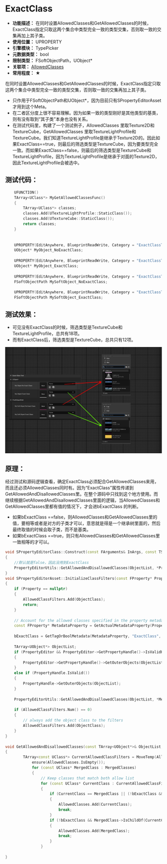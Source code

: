 ﻿# ExactClass

- **功能描述：** 在同时设置AllowedClasses和GetAllowedClasses的时候，ExactClass指定只取这两个集合中类型完全一致的类型交集，否则取一致的交集再加上其子类。
- **使用位置：** UPROPERTY
- **引擎模块：** TypePicker
- **元数据类型：** bool
- **限制类型：** FSoftObjectPath，UObject*
- **关联项：** [AllowedClasses](#Meta_TypePicker_AllowedClasses)
- **常用程度：** ★

在同时设置AllowedClasses和GetAllowedClasses的时候，ExactClass指定只取这两个集合中类型完全一致的类型交集，否则取一致的交集再加上其子类。

- 只作用于FSoftObjectPath和UObject*，因为目前只有SPropertyEditorAsset才用到这个Meta。
- 在二者区分度上很不容易理解。因为如果一致的类型刚好是其他类型的基类，则有没有取到“其子类”本身也没有关系。
- 在测试代码里，构建了一个测试例子，AllowedClasses 里取Texture2D和TextureCube，GetAllowedClasses 里取TextureLightProfile和TextureCube。我们知道TextureLightProfile是继承于Texture2D的。因此如果ExactClass==true，则最后的筛选类型是TextureCube，因为要类型完全一致。而如果ExactClass==false，则最后的筛选类型是TextureCube和TextureLightProfile，因为TextureLightProfile是继承于对面的Texture2D，因此TextureLightProfile会被选中。

## 测试代码：

```cpp
	UFUNCTION()
	TArray<UClass*> MyGetAllowedClassesFunc()
	{
		TArray<UClass*> classes;
		classes.Add(UTextureLightProfile::StaticClass());
		classes.Add(UTextureCube::StaticClass());
		return classes;
	}


	UPROPERTY(EditAnywhere, BlueprintReadWrite, Category = "ExactClassTest|UObject*", meta = (AllowedClasses = "/Script/Engine.Texture2D,/Script/Engine.TextureCube",GetAllowedClasses = "MyGetAllowedClassesFunc"))
	UObject* MyObject_NoExactClass;

	UPROPERTY(EditAnywhere, BlueprintReadWrite, Category = "ExactClassTest|UObject*", meta = (ExactClass, AllowedClasses = "/Script/Engine.Texture2D,/Script/Engine.TextureCube",GetAllowedClasses = "MyGetAllowedClassesFunc"))
	UObject* MyObject_ExactClass;

	UPROPERTY(EditAnywhere, BlueprintReadWrite, Category = "ExactClassTest|FSoftObjectPath", meta = (AllowedClasses = "/Script/Engine.Texture2D,/Script/Engine.TextureCube",GetAllowedClasses = "MyGetAllowedClassesFunc"))
	FSoftObjectPath MySoftObject_NoExactClass;

	UPROPERTY(EditAnywhere, BlueprintReadWrite, Category = "ExactClassTest|FSoftObjectPath", meta = (ExactClass, AllowedClasses = "/Script/Engine.Texture2D,/Script/Engine.TextureCube",GetAllowedClasses = "MyGetAllowedClassesFunc"))
	FSoftObjectPath MySoftObject_ExactClass;
```

## 测试效果：

- 可见没有ExactClass的时候，筛选类型是TextureCube和TextureLightProfile，总共有18项。
- 而有ExactClass后，筛选类型是TextureCube，总共只有12项。

![ExactClass](Meta_TypePicker_ExactClass_ExactClass.jpg)

## 原理：

经过测试和源码逻辑查看，确定ExactClass必须配合GetAllowedClasses来用，而且还必须AllowedClasses同时有。因为“ExactClass”属性传递到GetAllowedAndDisallowedClasses里。在整个源码中只找到这个地方使用。而继续根据GetAllowedAndDisallowedClasses里面的逻辑，当AllowedClasses和GetAllowedClasses里都有值的情况下，才会进bExactClass 的判断。

- 如果bExactClass ==false，则AllowedClasses和GetAllowedClasses里的值，要相等或者是对方的子类才可以，意思就是得是一个继承树里面的，然后最终取值的时候会取子类，而不是基类。
- 如果bExactClass ==true，则只有AllowedClasses和GetAllowedClasses里一致相等的才可以。

```cpp
void SPropertyEditorClass::Construct(const FArguments& InArgs, const TSharedPtr< FPropertyEditor >& InPropertyEditor)
{
	//默认就是false，因此没用到ExactClass
	PropertyEditorUtils::GetAllowedAndDisallowedClasses(ObjectList, *Property, AllowedClassFilters, DisallowedClassFilters, false);
}
void SPropertyEditorAsset::InitializeClassFilters(const FProperty* Property)
{
	if (Property == nullptr)
	{
		AllowedClassFilters.Add(ObjectClass);
		return;
	}

	// Account for the allowed classes specified in the property metadata
	const FProperty* MetadataProperty = GetActualMetadataProperty(Property);

	bExactClass = GetTagOrBoolMetadata(MetadataProperty, "ExactClass", false);

	TArray<UObject*> ObjectList;
	if (PropertyEditor && PropertyEditor->GetPropertyHandle()->IsValidHandle())
	{
		PropertyEditor->GetPropertyHandle()->GetOuterObjects(ObjectList);
	}
	else if (PropertyHandle.IsValid())
	{
		PropertyHandle->GetOuterObjects(ObjectList);
	}

	PropertyEditorUtils::GetAllowedAndDisallowedClasses(ObjectList, *MetadataProperty, AllowedClassFilters, DisallowedClassFilters, bExactClass, ObjectClass);

	if (AllowedClassFilters.Num() == 0)
	{
		// always add the object class to the filters
		AllowedClassFilters.Add(ObjectClass);
	}
}

void GetAllowedAndDisallowedClasses(const TArray<UObject*>& ObjectList, const FProperty& MetadataProperty, TArray<const UClass*>& AllowedClasses, TArray<const UClass*>& DisallowedClasses, bool bExactClass, const UClass* ObjectClass)
{
		TArray<const UClass*> CurrentAllowedClassFilters = MoveTemp(AllowedClasses);
			ensure(AllowedClasses.IsEmpty());
			for (const UClass* MergedClass : MergedClasses)
			{
				// Keep classes that match both allow list
				for (const UClass* CurrentClass : CurrentAllowedClassFilters)
				{
					if (CurrentClass == MergedClass || (!bExactClass && CurrentClass->IsChildOf(MergedClass)))
					{
						AllowedClasses.Add(CurrentClass);
						break;
					}
					if (!bExactClass && MergedClass->IsChildOf(CurrentClass))
					{
						AllowedClasses.Add(MergedClass);
						break;
					}
				}

}

```